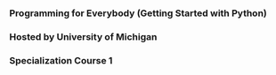 ### Programming for Everybody (Getting Started with Python)
### Hosted by University of Michigan
### Specialization Course 1

